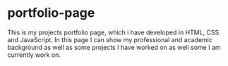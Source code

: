 # portfolio-page
This is my projects portfolio page, which i have developed in HTML, CSS and JavaScript.
In this page I can show my professional and academic background as well as some projects I have worked on as well some I am currently work on.
